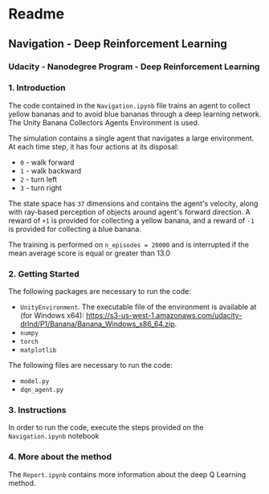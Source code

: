 # Readme

##  Navigation - Deep Reinforcement Learning

### Udacity - Nanodegree Program - Deep Reinforcement Learning

### 1. Introduction

The code contained in the ```Navigation.ipynb``` file trains an agent to collect yellow bananas and to avoid blue bananas through a deep learning network. The Unity Banana Collectors Agents Environment is used.

The simulation contains a single agent that navigates a large environment.  At each time step, it has four actions at its disposal:
- `0` - walk forward 
- `1` - walk backward
- `2` - turn left
- `3` - turn right

The state space has `37` dimensions and contains the agent's velocity, along with ray-based perception of objects around agent's forward direction.  A reward of `+1` is provided for collecting a yellow banana, and a reward of `-1` is provided for collecting a blue banana. 

The training is performed on ```n_episodes = 20000``` and is interrupted if the mean average score is equal or greater than 13.0 

### 2. Getting Started

The following packages are necessary to run the code:
- ```UnityEnvironment```. The executable file of the environment is available at (for Windows x64): https://s3-us-west-1.amazonaws.com/udacity-drlnd/P1/Banana/Banana_Windows_x86_64.zip.
- ```numpy```
- ```torch```
- ```matplotlib```

The following files are necessary to run the code:
- ```model.py```
- ```dqn_agent.py```

### 3. Instructions

In order to run the code, execute the steps provided on the ```Navigation.ipynb``` notebook

### 4. More about the method

The ```Report.ipynb``` contains more information about the deep Q Learning method.
